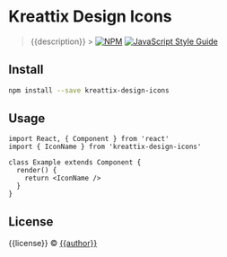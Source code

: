 # Kreattix Design Icons

> {{description}} > [![NPM](https://img.shields.io/npm/v/{{name}}.svg)](https://www.npmjs.com/package/{{name}}) [![JavaScript Style Guide](https://img.shields.io/badge/code_style-standard-brightgreen.svg)](https://standardjs.com)

## Install

```bash
npm install --save kreattix-design-icons
```

## Usage

```tsx
import React, { Component } from 'react'
import { IconName } from 'kreattix-design-icons'

class Example extends Component {
  render() {
    return <IconName />
  }
}
```

## License

{{license}} © [{{author}}](https://github.com/{{author}})
